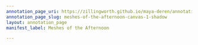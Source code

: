 ```yaml
---
annotation_page_uri: https://zillingworth.github.io/maya-deren/annotations/meshes-of-the-afternoon-canvas-1-shadow.json
annotation_page_slug: meshes-of-the-afternoon-canvas-1-shadow
layout: annotation_page
manifest_label: Meshes of the Afternoon

---
```

